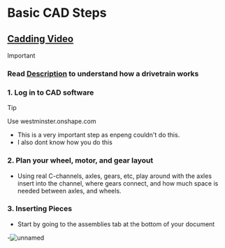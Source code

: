 # Basic CAD Steps
## [Cadding Video](https://drive.google.com/drive/u/0/search?q=owner:enpengjiang%40westminster.net)
> [!IMPORTANT]
> ### Read [Description](Description.md) to understand how a drivetrain works
### 1. Log in to CAD software
> [!TIP]
> Use westminster.onshape.com
- This is a very important step as enpeng couldn't do this.
- I also dont know how you do this
### 2. Plan your wheel, motor, and gear layout
- Using real C-channels, axles, gears, etc, play around with the axles insert into the channel, where gears connect, and how much space is needed between axles, and wheels.
### 3. Inserting Pieces
- Start by going to the assemblies tab at the bottom of your document
  
-![unnamed](https://github.com/Arcx23/MS-Robotics-Guide/assets/132633896/0b2c87cd-b079-4747-be71-e196e4015cf7)

